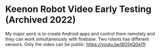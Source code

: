 # Keenon Robot Video Early Testing (Archived 2022)

My major work is to create Android apps and control them remotely and they can work simultaneously with firebase. Two robots has different sensors.
Only the video can be public:
https://youtu.be/8O5jiQ0e11I
